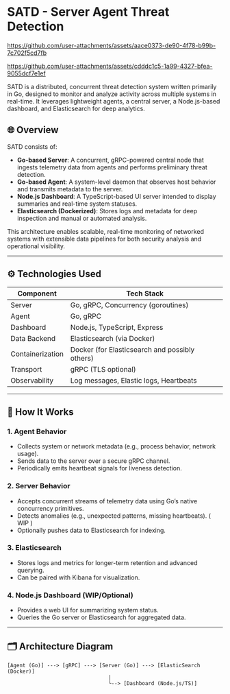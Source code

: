 # SATD - Server Agent Threat Detection

https://github.com/user-attachments/assets/aace0373-de90-4f78-b99b-7c702f5cd7fb

https://github.com/user-attachments/assets/cdddc1c5-1a99-4327-bfea-9055dcf7e1ef


SATD is a distributed, concurrent threat detection system written primarily in Go, designed to monitor and analyze activity across multiple systems in real-time. It leverages lightweight agents, a central server, a Node.js-based dashboard, and Elasticsearch for deep analytics.

## 🌐 Overview

SATD consists of:

- **Go-based Server**: A concurrent, gRPC-powered central node that ingests telemetry data from agents and performs preliminary threat detection.
- **Go-based Agent**: A system-level daemon that observes host behavior and transmits metadata to the server.
- **Node.js Dashboard**: A TypeScript-based UI server intended to display summaries and real-time system statuses.
- **Elasticsearch (Dockerized)**: Stores logs and metadata for deep inspection and manual or automated analysis.

This architecture enables scalable, real-time monitoring of networked systems with extensible data pipelines for both security analysis and operational visibility.

---

## ⚙️ Technologies Used

| Component      | Tech Stack                            |
|----------------|----------------------------------------|
| Server         | Go, gRPC, Concurrency (goroutines)     |
| Agent          | Go, gRPC                               |
| Dashboard      | Node.js, TypeScript, Express           |
| Data Backend   | Elasticsearch (via Docker)             |
| Containerization | Docker (for Elasticsearch and possibly others) |
| Transport      | gRPC (TLS optional)                    |
| Observability  | Log messages, Elastic logs, Heartbeats |

---

## 🧠 How It Works

### 1. Agent Behavior
- Collects system or network metadata (e.g., process behavior, network usage).
- Sends data to the server over a secure gRPC channel.
- Periodically emits heartbeat signals for liveness detection.

### 2. Server Behavior
- Accepts concurrent streams of telemetry data using Go’s native concurrency primitives.
- Detects anomalies (e.g., unexpected patterns, missing heartbeats). ( WIP )
- Optionally pushes data to Elasticsearch for indexing.

### 3. Elasticsearch
- Stores logs and metrics for longer-term retention and advanced querying.
- Can be paired with Kibana for visualization.

### 4. Node.js Dashboard (WIP/Optional)
- Provides a web UI for summarizing system status.
- Queries the Go server or Elasticsearch for aggregated data.

---

## 🗂️ Architecture Diagram

```plaintext
[Agent (Go)] ---> [gRPC] ---> [Server (Go)] ---> [ElasticSearch (Docker)]
                                 |
                                 └--> [Dashboard (Node.js/TS)]

